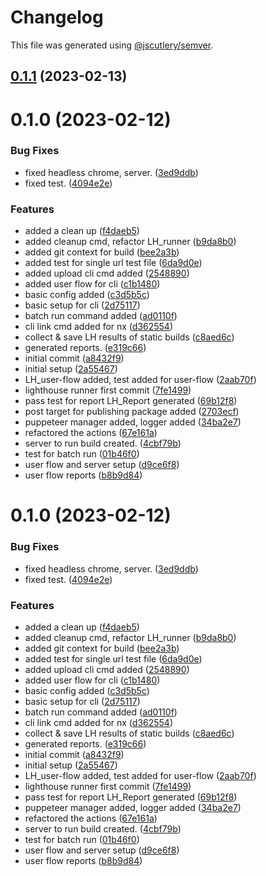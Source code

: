 # Changelog

This file was generated using [@jscutlery/semver](https://github.com/jscutlery/semver).

## [0.1.1](https://github.com/Avi98/pref-tools/compare/cli-0.1.0...cli-0.1.1) (2023-02-13)



# 0.1.0 (2023-02-12)


### Bug Fixes

* fixed headless chrome, server. ([3ed9ddb](https://github.com/Avi98/pref-tools/commit/3ed9ddba0cda9548f4540bed92022fbadfcad069))
* fixed test. ([4094e2e](https://github.com/Avi98/pref-tools/commit/4094e2e41b904438ab5fbbeb3069e41c156b001e))


### Features

* added a clean up ([f4daeb5](https://github.com/Avi98/pref-tools/commit/f4daeb5967cbe1b1df18ed4f11d8c1630b0284c1))
* added cleanup cmd, refactor LH_runner ([b9da8b0](https://github.com/Avi98/pref-tools/commit/b9da8b0db7924a4f78c79ba2bc2e63998e6c9488))
* added git context for build ([bee2a3b](https://github.com/Avi98/pref-tools/commit/bee2a3b8de5e8fa6543e5ca7cf64a4acd7eb8984))
* added test for single url test file ([6da9d0e](https://github.com/Avi98/pref-tools/commit/6da9d0e957b3d9f5a23c5cbf8a36dee8f4903110))
* added upload cli cmd added ([2548890](https://github.com/Avi98/pref-tools/commit/254889093fc58ff132183276eb2eb312cb03c20b))
* added user flow for cli ([c1b1480](https://github.com/Avi98/pref-tools/commit/c1b14809ddd45195b9a3ef70d4543510df67f5df))
* basic config added ([c3d5b5c](https://github.com/Avi98/pref-tools/commit/c3d5b5cc31a5ba342f42e5ad74ea7ac22bb8b6bf))
* basic setup for cli ([2d75117](https://github.com/Avi98/pref-tools/commit/2d751174254fc50c3cb34e04a13bc758fe36eff1))
* batch run command added ([ad0110f](https://github.com/Avi98/pref-tools/commit/ad0110fc8702a5d84172b3c982bfd3e9e04f7a90))
* cli link cmd added for nx ([d362554](https://github.com/Avi98/pref-tools/commit/d36255482649a63f1df1f1be916e198d9f87b1db))
* collect & save LH results of static builds ([c8aed6c](https://github.com/Avi98/pref-tools/commit/c8aed6c5bc2a02fb4bab9ab3817b2cc91e6e4967))
* generated reports. ([e319c66](https://github.com/Avi98/pref-tools/commit/e319c66f492467c64e2fe55fd7a836cc03001bf3))
* initial commit ([a8432f9](https://github.com/Avi98/pref-tools/commit/a8432f9af8552af2f03fb0520c33814685ff0984))
* initial setup ([2a55467](https://github.com/Avi98/pref-tools/commit/2a55467439688c9bffbe5b1af54a7f6a69e4ffbf))
* LH_user-flow added, test added for user-flow ([2aab70f](https://github.com/Avi98/pref-tools/commit/2aab70f7e738c17abaab0c6185673665b256c5e9))
* lighthouse runner first commit ([7fe1499](https://github.com/Avi98/pref-tools/commit/7fe149947a03e2540b778f9bb8dedc596b5f6c62))
* pass test for report LH_Report generated ([69b12f8](https://github.com/Avi98/pref-tools/commit/69b12f819b7c6f82ba12ec9b28e7ed9dc3ea3deb))
* post target for publishing package added ([2703ecf](https://github.com/Avi98/pref-tools/commit/2703ecf940a5aa4cb39095e23bacdc333fb6ac3a))
* puppeteer manager added, logger added ([34ba2e7](https://github.com/Avi98/pref-tools/commit/34ba2e77f464a4ed183b47dad40a5d50a96b199f))
* refactored the actions ([67e161a](https://github.com/Avi98/pref-tools/commit/67e161a904c266d13b32390a1655e5385b0f9e58))
* server to run build created. ([4cbf79b](https://github.com/Avi98/pref-tools/commit/4cbf79bb9e5e2a8686479a03f4aed5c7b799616a))
* test for batch run ([01b46f0](https://github.com/Avi98/pref-tools/commit/01b46f0f2ffe7f0729ab06d2feb5c49ede758573))
* user flow and server setup ([d9ce6f8](https://github.com/Avi98/pref-tools/commit/d9ce6f8938397fb4ef1d6399753b1e17b4c827f7))
* user flow reports ([b8b9d84](https://github.com/Avi98/pref-tools/commit/b8b9d84223582ece3d46b99b898969342a032211))



# 0.1.0 (2023-02-12)


### Bug Fixes

* fixed headless chrome, server. ([3ed9ddb](https://github.com/Avi98/pref-tools/commit/3ed9ddba0cda9548f4540bed92022fbadfcad069))
* fixed test. ([4094e2e](https://github.com/Avi98/pref-tools/commit/4094e2e41b904438ab5fbbeb3069e41c156b001e))


### Features

* added a clean up ([f4daeb5](https://github.com/Avi98/pref-tools/commit/f4daeb5967cbe1b1df18ed4f11d8c1630b0284c1))
* added cleanup cmd, refactor LH_runner ([b9da8b0](https://github.com/Avi98/pref-tools/commit/b9da8b0db7924a4f78c79ba2bc2e63998e6c9488))
* added git context for build ([bee2a3b](https://github.com/Avi98/pref-tools/commit/bee2a3b8de5e8fa6543e5ca7cf64a4acd7eb8984))
* added test for single url test file ([6da9d0e](https://github.com/Avi98/pref-tools/commit/6da9d0e957b3d9f5a23c5cbf8a36dee8f4903110))
* added upload cli cmd added ([2548890](https://github.com/Avi98/pref-tools/commit/254889093fc58ff132183276eb2eb312cb03c20b))
* added user flow for cli ([c1b1480](https://github.com/Avi98/pref-tools/commit/c1b14809ddd45195b9a3ef70d4543510df67f5df))
* basic config added ([c3d5b5c](https://github.com/Avi98/pref-tools/commit/c3d5b5cc31a5ba342f42e5ad74ea7ac22bb8b6bf))
* basic setup for cli ([2d75117](https://github.com/Avi98/pref-tools/commit/2d751174254fc50c3cb34e04a13bc758fe36eff1))
* batch run command added ([ad0110f](https://github.com/Avi98/pref-tools/commit/ad0110fc8702a5d84172b3c982bfd3e9e04f7a90))
* cli link cmd added for nx ([d362554](https://github.com/Avi98/pref-tools/commit/d36255482649a63f1df1f1be916e198d9f87b1db))
* collect & save LH results of static builds ([c8aed6c](https://github.com/Avi98/pref-tools/commit/c8aed6c5bc2a02fb4bab9ab3817b2cc91e6e4967))
* generated reports. ([e319c66](https://github.com/Avi98/pref-tools/commit/e319c66f492467c64e2fe55fd7a836cc03001bf3))
* initial commit ([a8432f9](https://github.com/Avi98/pref-tools/commit/a8432f9af8552af2f03fb0520c33814685ff0984))
* initial setup ([2a55467](https://github.com/Avi98/pref-tools/commit/2a55467439688c9bffbe5b1af54a7f6a69e4ffbf))
* LH_user-flow added, test added for user-flow ([2aab70f](https://github.com/Avi98/pref-tools/commit/2aab70f7e738c17abaab0c6185673665b256c5e9))
* lighthouse runner first commit ([7fe1499](https://github.com/Avi98/pref-tools/commit/7fe149947a03e2540b778f9bb8dedc596b5f6c62))
* pass test for report LH_Report generated ([69b12f8](https://github.com/Avi98/pref-tools/commit/69b12f819b7c6f82ba12ec9b28e7ed9dc3ea3deb))
* puppeteer manager added, logger added ([34ba2e7](https://github.com/Avi98/pref-tools/commit/34ba2e77f464a4ed183b47dad40a5d50a96b199f))
* refactored the actions ([67e161a](https://github.com/Avi98/pref-tools/commit/67e161a904c266d13b32390a1655e5385b0f9e58))
* server to run build created. ([4cbf79b](https://github.com/Avi98/pref-tools/commit/4cbf79bb9e5e2a8686479a03f4aed5c7b799616a))
* test for batch run ([01b46f0](https://github.com/Avi98/pref-tools/commit/01b46f0f2ffe7f0729ab06d2feb5c49ede758573))
* user flow and server setup ([d9ce6f8](https://github.com/Avi98/pref-tools/commit/d9ce6f8938397fb4ef1d6399753b1e17b4c827f7))
* user flow reports ([b8b9d84](https://github.com/Avi98/pref-tools/commit/b8b9d84223582ece3d46b99b898969342a032211))
